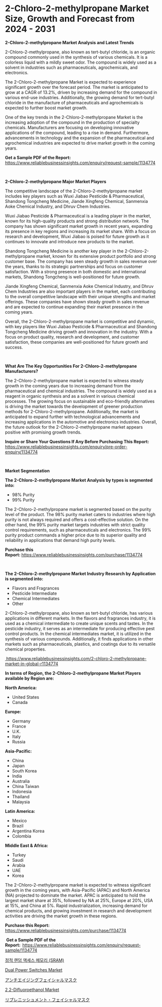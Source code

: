 <p><h1>2-Chloro-2-methylpropane Market Size, Growth and Forecast from 2024 - 2031</h1></p><p><strong>2-Chloro-2-methylpropane Market Analysis and Latest Trends</strong></p>
<p><p>2-Chloro-2-methylpropane, also known as tert-butyl chloride, is an organic compound commonly used in the synthesis of various chemicals. It is a colorless liquid with a mildly sweet odor. The compound is widely used as a solvent in industries such as pharmaceuticals, agrochemicals, and electronics.</p><p>The 2-Chloro-2-methylpropane Market is expected to experience significant growth over the forecast period. The market is anticipated to grow at a CAGR of 13.2%, driven by increasing demand for the compound in various end-use industries. Additionally, the growing demand for tert-butyl chloride in the manufacture of pharmaceuticals and agrochemicals is expected to further boost market growth.</p><p>One of the key trends in the 2-Chloro-2-methylpropane Market is the increasing adoption of the compound in the production of specialty chemicals. Manufacturers are focusing on developing innovative applications of the compound, leading to a rise in demand. Furthermore, advancements in technology and the expansion of the pharmaceutical and agrochemical industries are expected to drive market growth in the coming years.</p></p>
<p><strong>Get a Sample PDF of the Report:&nbsp;</strong> <a href="https://www.reliablebusinessinsights.com/enquiry/request-sample/1134774">https://www.reliablebusinessinsights.com/enquiry/request-sample/1134774</a></p>
<p>&nbsp;</p>
<p><strong>2-Chloro-2-methylpropane Major Market Players</strong></p>
<p><p>The competitive landscape of the 2-Chloro-2-methylpropane market includes key players such as Wuxi Jiabao Pesticide & Pharmaceutical, Shandong Tongcheng Medicine, Jiande Xingfeng Chemical, Sanmenxia Aoke Chemical Industry, and Dhruv Chem Industries.</p><p>Wuxi Jiabao Pesticide & Pharmaceutical is a leading player in the market, known for its high-quality products and strong distribution network. The company has shown significant market growth in recent years, expanding its presence in key regions and increasing its market share. With a focus on research and development, Wuxi Jiabao is poised for future growth as it continues to innovate and introduce new products to the market.</p><p>Shandong Tongcheng Medicine is another key player in the 2-Chloro-2-methylpropane market, known for its extensive product portfolio and strong customer base. The company has seen steady growth in sales revenue over the years, thanks to its strategic partnerships and focus on customer satisfaction. With a strong presence in both domestic and international markets, Shandong Tongcheng is well-positioned for future growth.</p><p>Jiande Xingfeng Chemical, Sanmenxia Aoke Chemical Industry, and Dhruv Chem Industries are also important players in the market, each contributing to the overall competitive landscape with their unique strengths and market offerings. These companies have shown steady growth in sales revenue and are expected to continue expanding their market presence in the coming years.</p><p>Overall, the 2-Chloro-2-methylpropane market is competitive and dynamic, with key players like Wuxi Jiabao Pesticide & Pharmaceutical and Shandong Tongcheng Medicine driving growth and innovation in the industry. With a focus on product quality, research and development, and customer satisfaction, these companies are well-positioned for future growth and success.</p></p>
<p>&nbsp;</p>
<p><strong>What Are The Key Opportunities For 2-Chloro-2-methylpropane Manufacturers?</strong></p>
<p><p>The 2-Chloro-2-methylpropane market is expected to witness steady growth in the coming years due to increasing demand from the pharmaceutical and chemical industries. The compound is widely used as a reagent in organic synthesis and as a solvent in various chemical processes. The growing focus on sustainable and eco-friendly alternatives is driving the market towards the development of greener production methods for 2-Chloro-2-methylpropane. Additionally, the market is anticipated to expand further with technological advancements and increasing applications in the automotive and electronics industries. Overall, the future outlook for the 2-Chloro-2-methylpropane market appears positive with promising growth trends.</p></p>
<p><strong>Inquire or Share Your Questions If Any Before Purchasing This Report:</strong> <a href="https://www.reliablebusinessinsights.com/enquiry/pre-order-enquiry/1134774">https://www.reliablebusinessinsights.com/enquiry/pre-order-enquiry/1134774</a></p>
<p>&nbsp;</p>
<p><strong>Market Segmentation</strong></p>
<p><strong>The 2-Chloro-2-methylpropane Market Analysis by types is segmented into:</strong></p>
<p><ul><li>98% Purity</li><li>99% Purity</li></ul></p>
<p><p>The 2-Chloro-2-methylpropane market is segmented based on the purity level of the product. The 98% purity market caters to industries where high purity is not always required and offers a cost-effective solution. On the other hand, the 99% purity market targets industries with strict quality control requirements, such as pharmaceuticals and electronics. The 99% purity product commands a higher price due to its superior quality and reliability in applications that demand high purity levels.</p></p>
<p><strong>Purchase this Report:&nbsp;</strong><a href="https://www.reliablebusinessinsights.com/purchase/1134774">https://www.reliablebusinessinsights.com/purchase/1134774</a></p>
<p>&nbsp;</p>
<p><strong>The 2-Chloro-2-methylpropane Market Industry Research by Application is segmented into:</strong></p>
<p><ul><li>Flavors and Fragrances</li><li>Pesticide Intermediate</li><li>Chemical Intermediates</li><li>Other</li></ul></p>
<p><p>2-Chloro-2-methylpropane, also known as tert-butyl chloride, has various applications in different markets. In the flavors and fragrances industry, it is used as a chemical intermediate to create unique scents and tastes. In the pesticide industry, it serves as an intermediate for producing effective pest control products. In the chemical intermediates market, it is utilized in the synthesis of various compounds. Additionally, it finds applications in other markets such as pharmaceuticals, plastics, and coatings due to its versatile chemical properties.</p></p>
<p><a href="https://www.reliablebusinessinsights.com/2-chloro-2-methylpropane-market-in-global-r1134774">&nbsp;https://www.reliablebusinessinsights.com/2-chloro-2-methylpropane-market-in-global-r1134774</a></p>
<p><strong>In terms of Region, the 2-Chloro-2-methylpropane Market Players available by Region are:</strong></p>
<p>
    <p> <strong> North America: </strong>
        <ul>
            <li>United States</li>
            <li>Canada</li>
        </ul>
        </p> 
    <p> <strong> Europe: </strong>
        <ul>
            <li>Germany</li>
            <li>France</li>
            <li>U.K.</li>
            <li>Italy</li>
            <li>Russia</li>
        </ul>
        </p> 
    <p> <strong> Asia-Pacific: </strong>
        <ul>
            <li>China</li>
            <li>Japan</li>
            <li>South Korea</li>
            <li>India</li>
            <li>Australia</li>
            <li>China Taiwan</li>
            <li>Indonesia</li>
            <li>Thailand</li>
            <li>Malaysia</li>
        </ul>
        </p> 
    <p> <strong> Latin America: </strong>
        <ul>
            <li>Mexico</li>
            <li>Brazil</li>
            <li>Argentina Korea</li>
            <li>Colombia</li>
        </ul>
        </p> 
    <p> <strong> Middle East & Africa: </strong>
        <ul>
            <li>Turkey</li>
            <li>Saudi</li>
            <li>Arabia</li>
            <li>UAE</li>
            <li>Korea</li>
        </ul>
    </p>
    </p>
<p><p>The 2-Chloro-2-methylpropane market is expected to witness significant growth in the coming years, with Asia-Pacific (APAC) and North America (NA) projected to dominate the market. APAC is anticipated to hold the largest market share at 35%, followed by NA at 25%, Europe at 20%, USA at 15%, and China at 5%. Rapid industrialization, increasing demand for chemical products, and growing investment in research and development activities are driving the market growth in these regions.</p></p>
<p><strong>Purchase this Report: </strong><a href="https://www.reliablebusinessinsights.com/purchase/1134774">https://www.reliablebusinessinsights.com/purchase/1134774</a></p>
<p>&nbsp;<strong>Get a Sample PDF of the Report:&nbsp;&nbsp;</strong><a href="https://www.reliablebusinessinsights.com/enquiry/request-sample/1134774">https://www.reliablebusinessinsights.com/enquiry/request-sample/1134774</a></p>
<p><strong></strong></p>
<p><p><a href="https://github.com/wallacBahrtyinger567686/Market-Research-Report-List-2/blob/main/594647297794.md">정적 랜덤 액세스 메모리 (SRAM)</a></p><p><a href="https://issuu.com/reportprime-2/docs/dual-power-switches-market-size-2030.pptx">Dual Power Switches Market</a></p><p><a href="https://github.com/schmahlson/Market-Research-Report-List-2/blob/main/8357601104293.md">アンチエイジングフェイシャルマスク</a></p><p><a href="https://github.com/nathandecarvalho/Market-Research-Report-List-3/blob/main/22-difluoroethanol-market.md">2,2-Difluoroethanol Market</a></p><p><a href="https://github.com/TerrellConn/Market-Research-Report-List-1/blob/main/8730353104294.md">リプレニッシュメント・フェイシャルマスク</a></p></p>